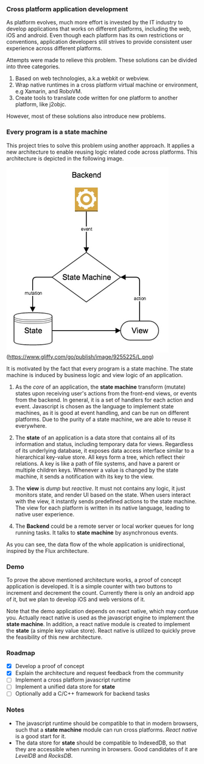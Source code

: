 ### Cross platform application development

As platform evolves, much more effort is invested by the IT industry to develop applications that works on different platforms, including the web, iOS and android. Even though each platform has its own restrictions or conventions, application developers still strives to provide consistent user experience across different platforms.

Attempts were made to relieve this problem. These solutions can be divided into three categories.

1. Based on web technologies, a.k.a webkit or webview.
2. Wrap native runtimes in a cross platform virtual machine or environment, e.g Xamarin, and RoboVM.
3. Create tools to translate code written for one platform to another platform, like j2objc.

However, most of these solutions also introduce new problems.

### Every program is a state machine
This project tries to solve this problem using another approach. It applies a new architecture to enable reusing logic related code across platforms. This architecture is depicted in the following image.

![Image of architecture](doc/statex.jpg)
(https://www.gliffy.com/go/publish/image/9255225/L.png)

It is motivated by the fact that every program is a state machine. The state machine is induced by business logic and view logic of an application.

1. As the *core* of an application, the **state machine** transform (mutate) states upon receiving user's actions from the front-end views, or events from the backend. In general, it is a set of handlers for each action and event. Javascript is chosen as the language to implement state machines, as it is good at event handling, and can be run on different platforms. Due to the purity of a state machine, we are able to reuse it everywhere.

2. The **state** of an application is a data store that contains all of its information and status, including temporary data for views. Regardless of its underlying database, it exposes data access interface similar to a hierarchical key-value store. All keys form a tree, which reflect their relations. A key is like a path of file systems, and have a parent or multiple children keys. Whenever a value is changed by the state machine, it sends a notification with its key to the view.

3. The **view** is *dump* but *reactive*. It must not contains any logic, it just monitors state, and render UI based on the state. When users interact with the view, it instantly sends predefined actions to the state machine. The view for each platform is written in its native language, leading to native user experience.

4. The **Backend** could be a remote server or local worker queues for long running tasks. It talks to **state machine** by asynchronous events.

As you can see, the data flow of the whole application is unidirectional, inspired by the Flux architecture.

### Demo
To prove the above mentioned architecture works, a proof of concept application is developed. It is a simple counter with two buttons to increment and decrement the count. Currently there is only an android app of it, but we plan to develop iOS and web versions of it.

Note that the demo application depends on react native, which may confuse you. Actually react native is used as the javascript engine to implement the **state machine**. In addition, a react native module is created to implement the **state** (a simple key value store). React native is utilized to quickly prove the feasibility of this new architecture.

### Roadmap
- [x] Develop a proof of concept
- [x] Explain the architecture and request feedback from the community
- [ ] Implement a cross platform javascript runtime
- [ ] Implement a unified data store for **state**
- [ ] Optionally add a C/C++ framework for backend tasks

### Notes
- The javascript runtime should be compatible to that in modern browsers, such that a **state machine** module can run cross platforms. *React native* is a good start for it.
- The data store for **state** should be compatible to IndexedDB, so that they are accessible when running in browsers. Good candidates of it are *LevelDB* and *RocksDB*.
